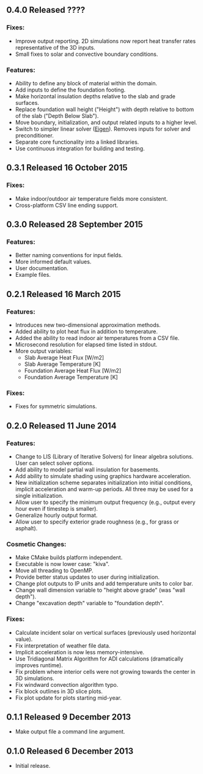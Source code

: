 0.4.0 Released ????
-------------------
### Fixes:
* Improve output reporting. 2D simulations now report heat transfer rates
  representative of the 3D inputs.
* Small fixes to solar and convective boundary conditions.

### Features:
* Ability to define any block of material within the domain.
* Add inputs to define the foundation footing.
* Make horizontal insulation depths relative to the slab and grade surfaces.
* Replace foundation wall height ("Height") with depth relative to bottom
  of the slab ("Depth Below Slab").
* Move boundary, initialization, and output related inputs to a higher level.
* Switch to simpler linear solver ([Eigen](http://eigen.tuxfamily.org/)).
  Removes inputs for solver and preconditioner.
* Separate core functionality into a linked libraries.
* Use continuous integration for building and testing.

0.3.1 Released 16 October 2015
------------------------------
### Fixes:
* Make indoor/outdoor air temperature fields more consistent.
* Cross-platform CSV line ending support.

0.3.0 Released 28 September 2015
--------------------------------
### Features:
* Better naming conventions for input fields.
* More informed default values.
* User documentation.
* Example files.

0.2.1 Released 16 March 2015
----------------------------
### Features:
* Introduces new two-dimensional approximation methods.
* Added ability to plot heat flux in addition to temperature.
* Added the ability to read indoor air temperatures from a CSV file.
* Microsecond resolution for elapsed time listed in stdout.
* More output variables:
  * Slab Average Heat Flux [W/m2]
  * Slab Average Temperature [K]
  * Foundation Average Heat Flux [W/m2]
  * Foundation Average Temperature [K]

### Fixes:
* Fixes for symmetric simulations.

0.2.0 Released 11 June 2014
---------------------------
### Features:
* Change to LIS (Library of Iterative Solvers) for linear algebra solutions.
  User can select solver options.
* Add ability to model partial wall insulation for basements.
* Add ability to simulate shading using graphics hardware acceleration.
* New initialization scheme separates initialization into initial conditions,
  implicit acceleration and warm-up periods. All three may be used for a single
  initialization.
* Allow user to specify the minimum output frequency (e.g., output every hour
  even if timestep is smaller).
* Generalize hourly output format.
* Allow user to specify exterior grade roughness (e.g., for grass or asphalt).

### Cosmetic Changes:
* Make CMake builds platform independent.
* Executable is now lower case: "kiva".
* Move all threading to OpenMP.
* Provide better status updates to user during initialization.
* Change plot outputs to IP units and add temperature units to color bar.
* Change wall dimension variable to "height above grade" (was "wall depth").
* Change "excavation depth" variable to "foundation depth".

### Fixes:
* Calculate incident solar on vertical surfaces (previously used horizontal
  value).
* Fix interpretation of weather file data.
* Implicit acceleration is now less memory-intensive.
* Use Tridiagonal Matrix Algorithm for ADI calculations (dramatically improves
  runtime).
* Fix problem where interior cells were not growing towards the center in 3D
  simulations.
* Fix windward convection algorithm typo.
* Fix block outlines in 3D slice plots.
* Fix plot update for plots starting mid-year.

0.1.1 Released 9 December 2013
------------------------------
* Make output file a command line argument.

0.1.0 Released 6 December 2013
------------------------------
* Initial release.
